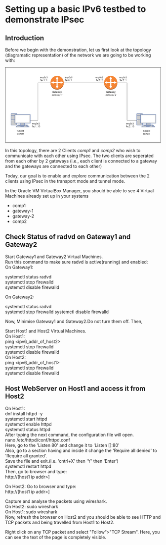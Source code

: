 # Setting up a basic IPv6 testbed to demonstrate IPsec
## Introduction
Before we begin with the demonstration, let us first look at the topology (diagramatic representation) of the network we are going to be working with:

![Network Topology Image](/IPSec/images/topology.png)

In this topology, there are 2 Clients *comp1* and *comp2* who wish to communicate with each other using IPsec. The two clients are seperated from each other by 2 gateways (i.e., each client is connected to a gateway and the gateways are connected to each other)

Today, our goal is to enable and explore communication between the 2 clients using IPsec in the transport mode and tunnel mode. 


In the Oracle VM VirtualBox Manager, you should be able to see 4 Virtual Machines already set up in your systems
   - comp1
   - gateway-1
   - gateway-2
   - comp2





## Check Status of radvd on Gateway1 and Gateway2
Start Gateway1 and Gateway2 Virtual Machines.    
Run this command to make sure radvd is active(running) and enabled:  
On Gateway1:    

systemctl status radvd  
systemctl stop firewalld  
systemctl disable firewalld  

 
On Gateway2:  
   
systemctl status radvd  
systemctl stop firewalld 
systemctl disable firewalld


Now, Minimise Gateway1 and Gateway2.Do not turn them off. Then,  

Start Host1 and Host2 Virtual Machines.  
On Host1:   
ping <ipv6_addr_of_host2>    
systemctl stop firewalld  
systemctl disable firewalld  
  On Host2:   
ping <ipv6_addr_of_host1>  
systemctl stop firewalld  
systemctl disable firewalld  
             
## Host WebServer on Host1 and access it from Host2
  On Host1:   
dnf install httpd -y  
systemctl start httpd  
systemctl enable httpd  
systemctl status httpd  
After typing the next command, the configuration file will open.  
          nano /etc/httpd/conf/httpd.conf  
Here, go to the 'Listen 80' and change it to 'Listen [<youripaddr>]:80'   
Also, go to a section having <Directory></Directory> and inside it change the 'Require all denied' to 'Require all granted'.  
Save the file and exit.(i.e. 'cntrl+X' then 'Y' then 'Enter')  
          systemctl restart httpd  
Then, go to browser and type:  
          http://[host1 ip addr>]  

  On Host2: Go to browser and type:  
          http://[host1 ip addr>]  

Capture and analyse the packets using wireshark.   
  On Host2: sudo wireshark  
  On Host1: sudo wireshark  
Now, refresh the browser on Host2 and you should be able to see HTTP and TCP packets and being travelled from Host1 to Host2.  

Right click on any TCP packet and select "Follow">"TCP Stream". Here, you can see the text of the page is completely visible.   











